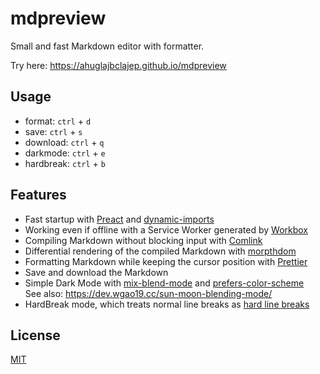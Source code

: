 # mdpreview

Small and fast Markdown editor with formatter.

Try here: <https://ahuglajbclajep.github.io/mdpreview>

## Usage

- format: `ctrl` + `d`
- save: `ctrl` + `s`
- download: `ctrl` + `q`
- darkmode: `ctrl` + `e`
- hardbreak: `ctrl` + `b`

## Features

- Fast startup with [Preact](https://preactjs.com) and [dynamic-imports](https://webpack.js.org/guides/code-splitting/#dynamic-imports)
- Working even if offline with a Service Worker generated by [Workbox](https://developers.google.com/web/tools/workbox/)
- Compiling Markdown without blocking input with [Comlink](https://github.com/GoogleChromeLabs/comlink)
- Differential rendering of the compiled Markdown with [morpthdom](https://github.com/patrick-steele-idem/morphdom)
- Formatting Markdown while keeping the cursor position with [Prettier](https://prettier.io/)
- Save and download the Markdown
- Simple Dark Mode with [mix-blend-mode](https://developer.mozilla.org/en-US/docs/Web/CSS/mix-blend-mode) and [prefers-color-scheme
  ](https://developer.mozilla.org/en-US/docs/Web/CSS/@media/prefers-color-scheme)  
  See also: <https://dev.wgao19.cc/sun-moon-blending-mode/>
- HardBreak mode, which treats normal line breaks as [hard line breaks](https://github.github.com/gfm/#hard-line-break)

## License

[MIT](LICENSE)
